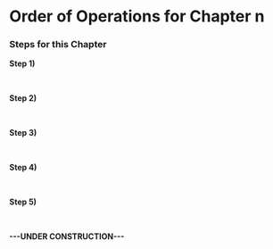 
# Order of Operations for Chapter n <br>

<h3>Steps for this Chapter</h3>
<p><b>Step 1) </b> </p><br>
<p><b>Step 2) </b> </p><br>
<p><b>Step 3) </b> </p><br>
<p><b>Step 4) </b> </p><br>
<p><b>Step 5) </b> </p><br>

<strong>   ---UNDER CONSTRUCTION---   </strong>
